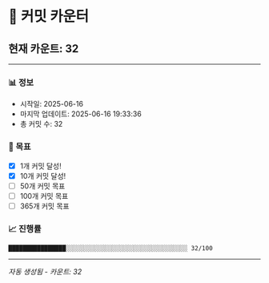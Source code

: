 # 🔢 커밋 카운터

## 현재 카운트: 32

---

### 📊 정보
- 시작일: 2025-06-16
- 마지막 업데이트: 2025-06-16 19:33:36
- 총 커밋 수: 32

### 🎯 목표
- [x] 1개 커밋 달성!
- [x] 10개 커밋 달성!
- [ ] 50개 커밋 목표
- [ ] 100개 커밋 목표
- [ ] 365개 커밋 목표

### 📈 진행률
```
████████████████░░░░░░░░░░░░░░░░░░░░░░░░░░░░░░░░░░ 32/100
```

---
*자동 생성됨 - 카운트: 32*
